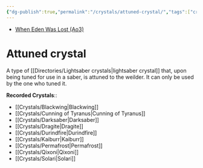 ```yaml
---
{"dg-publish":true,"permalink":"/crystals/attuned-crystal/","tags":["crystal"]}
---
```


- [When Eden Was Lost (Ao3)](https://archiveofourown.org/works/19334440/chapters/45992584)
# Attuned crystal

A type of [[Directories/Lightsaber crystals\|lightsaber crystal]] that, upon being tuned for use in a saber, is attuned to the weilder. It can only be used by the one who tuned it. 

**Recorded Crystals**::
- [[Crystals/Blackwing\|Blackwing]]
- [[Crystals/Cunning of Tyranus\|Cunning of Tyranus]]
- [[Crystals/Darksaber\|Darksaber]]
- [[Crystals/Dragite\|Dragite]]
- [[Crystals/Durindfire\|Durindfire]]
- [[Crystals/Kaiburr\|Kaiburr]]
- [[Crystals/Permafrost\|Permafrost]]
- [[Crystals/Qixoni\|Qixoni]]
- [[Crystals/Solari\|Solari]]

